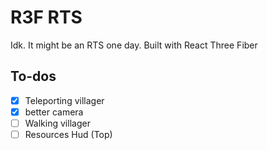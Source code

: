 # R3F RTS

Idk. It might be an RTS one day. Built with React Three Fiber

## To-dos

- [x] Teleporting villager
- [x] better camera
- [ ] Walking villager
- [ ] Resources Hud (Top)

